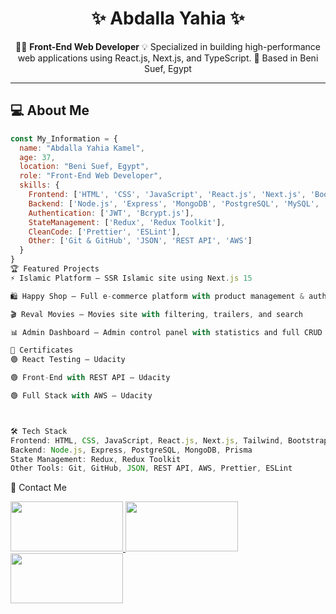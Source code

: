 <h1 align="center">✨ Abdalla Yahia ✨</h1>

<div align="center">
👨‍💻 <strong>Front-End Web Developer</strong>  
💡 Specialized in building high-performance web applications using React.js, Next.js, and TypeScript.  
📍 Based in Beni Suef, Egypt  
</div>

---

## 💻 About Me

```js
const My_Information = {
  name: "Abdalla Yahia Kamel",
  age: 37,
  location: "Beni Suef, Egypt",
  role: "Front-End Web Developer",
  skills: {
    Frontend: ['HTML', 'CSS', 'JavaScript', 'React.js', 'Next.js', 'Bootstrap', 'Tailwind CSS'],
    Backend: ['Node.js', 'Express', 'MongoDB', 'PostgreSQL', 'MySQL', 'Prisma'],
    Authentication: ['JWT', 'Bcrypt.js'],
    StateManagement: ['Redux', 'Redux Toolkit'],
    CleanCode: ['Prettier', 'ESLint'],
    Other: ['Git & GitHub', 'JSON', 'REST API', 'AWS']
  }
}
🏆 Featured Projects
⚡ Islamic Platform – SSR Islamic site using Next.js 15

🛍️ Happy Shop – Full e-commerce platform with product management & auth

🎬 Reval Movies – Movies site with filtering, trailers, and search

📊 Admin Dashboard – Admin control panel with statistics and full CRUD

📜 Certificates
🟢 React Testing – Udacity

🟢 Front-End with REST API – Udacity

🟢 Full Stack with AWS – Udacity



🛠️ Tech Stack
Frontend: HTML, CSS, JavaScript, React.js, Next.js, Tailwind, Bootstrap
Backend: Node.js, Express, PostgreSQL, MongoDB, Prisma
State Management: Redux, Redux Toolkit
Other Tools: Git, GitHub, JSON, REST API, AWS, Prettier, ESLint
```
🔗 Contact Me

<a href='https://www.facebook.com/ABOOOOOOOOOODD'>
<img  src='https://upload.wikimedia.org/wikipedia/commons/thumb/7/7c/Facebook_New_Logo_%282015%29.svg/1200px-Facebook_New_Logo_%282015%29.svg.png' width='180' height='80'/>
</a>

<a href='https://x.com/Abdalla_yahia_'>
<img  src='http://www.alrakia.com/wp-content/uploads/2017/12/%D8%AA%D9%88%D9%8A%D8%AA%D8%B1.jpg' width='180' height='80'/>
</a>
<a href='https://www.linkedin.com/in/abdalla-yahia/'>
<img  src='https://upload.wikimedia.org/wikipedia/commons/thumb/0/01/LinkedIn_Logo.svg/2560px-LinkedIn_Logo.svg.png' width='180' height='80'/>
</a>
